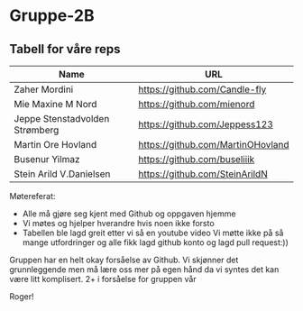 # Gruppe-2B
## Tabell for våre reps

| Name     | URL |
| ---      | ---       |
| Zaher Mordini | https://github.com/Candle-fly |
| Mie Maxine M Nord | https://github.com/mienord |
| Jeppe Stenstadvolden Strømberg | https://github.com/Jeppess123 |
| Martin Ore Hovland | https://github.com/MartinOHovland |
| Busenur Yilmaz | https://github.com/buseliiik |
| Stein Arild V.Danielsen | https://github.com/SteinArildN |

Møtereferat:
- Alle må gjøre seg kjent med Github og oppgaven hjemme
- Vi møtes og hjelper hverandre hvis noen ikke forsto
- Tabellen ble lagd greit etter vi så en youtube video
Vi møtte ikke på så mange utfordringer og alle fikk lagd github konto og lagd pull request:))

Gruppen har en helt okay forsåelse av Github. Vi skjønner det grunnleggende men må lære oss mer på egen hånd da vi syntes det kan være litt komplisert. 
2+ i forsåelse for gruppen vår

Roger!
